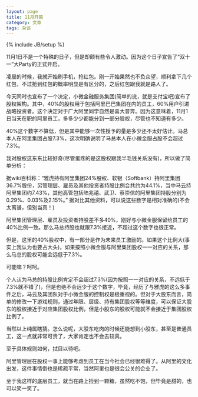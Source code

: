 ```yaml
---
layout: page 
title: 11月开篇  
category: 文章 
tags: 杂谈  
---
```


{% include JB/setup %}

11月1日不是一个特殊的日子，但是却颇有些令人激动。因为这个日子宣告了“双十一”大Party的正式开启。  

凌晨的时候，我就开始刷手机，抢红包。刚一开始果然也不负众望，顺利拿下几个红包，不过抢到红包的概率明显是有区分的，之后红包跟我就是路人了。

今天同时也宣布了一个决定，小微金融服务集团(简单的说，就是支付宝吧)宣布了股权架构。其中，40%的股权用于包括阿里巴巴集团在内的员工，60%用户引进战略投资者。这个决定对于广大阿里同学自然是喜大普奔。因为这意味着，11月1日当天在职的阿里员工，多多少少都能分到一部分股权，尽管也不知道有多少。

40%这个数字不算低，但是其中能够一次性授予的量是多少还不太好估计。马总本人在阿里集团占股7.3%，这次明确说明了马总本人在小微金服占股不会超过7.3%。

我对股权这东东比较好奇(尽管蛋疼的是这股权跟我半毛钱关系没有)，所以做了简单分析：

据wiki百科称：“雅虎持有阿里集团24%股权、软银（Softbank）持阿里集团36.7%股份，另管理层、雇员及其他投资者持股比例合共约为44.1%，当中马云持阿里集团约7.43%，其他高管包括陆兆禧、武卫、蔡崇信的阿里集团持股分别为0.29%、0.03%及2.15%。” 据对比其他资料，可以说这些数字是相对准确的(不会太离谱，但别当真！)

阿里集团管理层、雇员及投资者持股差不多40%，刚好与小微金服保留给员工的40%比例一致。那么马总持股也就跟7.3%接近，不超过这个数字也很正常。

但是，这里的40%股权中，有一部分是作为未来员工激励的。如果这个比例大(事实上我认为也要占大头)，如果按照小微金服与阿里集团股权一一对应的关系，那么马总的股权可能会远低于7.3%。

可能嘛？呵呵。

个人认为马总的持股比例肯定不会超过7.3%(因为按照一一对应的关系，不远低于7.3%就不错了)，但是也绝不会远少于这个数字，毕竟，经历了与雅虎的这么多事件之后，马云及其团队对于小微金服的控制权是极重视的。但对于大股东而言，简单的修改一下游戏规则，通过年限、层级、持有集团股权等等维度，可以保证大股东的股权接近于对应集团股权比例，但是小股东的股权可能就不会接近于集团股权比例了。

当然以上纯属瞎猜。怎么说呢，大股东吃肉的时候还能想到小股东，甚至是普通员工，这一点就非常可贵了，大家肯定也不会去较真。  

至于具体规则如何，拭目以待吧。

阿里管理层在股权一事上能够考虑到员工在当今社会已经很难得了。从阿里的文化出发，这件事情倒也是稀疏平常，当然阿里也是很会公关的企业了。

至于我这样的底层员工，就当在路上捡到一颗糖，虽然吃不饱，但毕竟是甜的，也可以笑一笑了。
